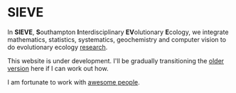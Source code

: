 # SIEVE

In **SIEVE**, **S**outhampton **I**nterdisciplinary **EV**olutionary **E**cology, we integrate mathematics, statistics, systematics, geochemistry and computer vision to do evolutionary ecology [research](https://tomezard.github.io/research).

This website is under development. I'll be gradually transitioning the [older version](http://fusionecology.org/FusionEcology/index.html) here if I can work out how. 

I am fortunate to work with [awesome people](https://tomezard.github.io/team). 
